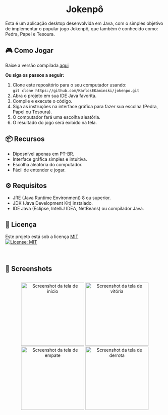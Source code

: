 
<h1 align="center">Jokenpô</h1>
<p>Esta é um aplicação desktop desenvolvida em Java, com o simples objetivo de implementar o popular jogo Jokenpô, que também é conhecido como: Pedra, Papel e Tesoura.</p>

## 🎮 Como Jogar

Baixe a versão compilada [aqui](dist/JOKENPO.jar?raw=true)

**Ou siga os passos a seguir:**
1. Clone este repositório para o seu computador usando:<br>
   ```git clone https://github.com/KarlosEKaminski/jokenpo.git```
3. Abra o projeto em sua IDE Java favorita.
4. Compile e execute o código.
5. Siga as instruções na interface gráfica para fazer sua escolha (Pedra, Papel ou Tesoura).
6. O computador fará uma escolha aleatória.
7. O resultado do jogo será exibido na tela.

## 📦 Recursos

- Diposnível apenas em PT-BR.
- Interface gráfica simples e intuitiva.
- Escolha aleatória do computador.
- Fácil de entender e jogar.

## ⚙ Requisitos
- JRE (Java Runtime Environment) 8 ou superior.
- JDK (Java Development Kit) instalado.
- IDE Java (Eclipse, IntelliJ IDEA, NetBeans) ou compilador Java.

## 📄 Licença

Este projeto está sob a licença [MIT](LICENSE.txt)<br>
[![License: MIT](https://img.shields.io/badge/License-MIT-green.svg)](https://opensource.org/licenses/MIT)
<br>
<br>
<br>

## 📸 Screenshots
<div style="display: flex;">
   <p align="center">
      <img src="screenshots/tela_inicial.png" alt="Screenshot da tela de início" width="200"/>
      <img src="screenshots/tela_vitoria.png" alt="Screenshot da tela de vitória" width="200"/>
      <img src="screenshots/tela_empate.png" alt="Screenshot da tela de empate" width="200"/>
      <img src="screenshots/derrota.png" alt="Screenshot da tela de derrota" width="200"/>
   </p>
</div>
